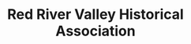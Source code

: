 ---
layout: repo
title: "Red River Valley Historical Association"
id: 24784
permalink: repos/24784/
---